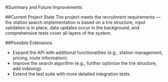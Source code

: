 #Summary and Future Improvements

##Current Project State
The project meets the recruitment requirements — the station search implementation is based on a trie structure, input validation is in place, data updates occur in the background, and comprehensive tests cover all layers of the system.

##Possible Extensions
- Expand the API with additional functionalities (e.g., station management, pricing, route information).
- Improve the search algorithm (e.g., further optimize the trie structure, add indexing).
- Extend the test suite with more detailed integration tests.